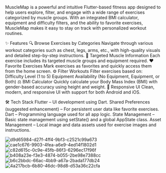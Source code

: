 MuscleMap is a powerful and intuitive Flutter-based fitness app designed to help users explore, filter, and engage with a wide range of exercises categorized by muscle groups. With an integrated BMI calculator, equipment and difficulty filters, and the ability to favorite exercises, MuscleMap makes it easy to stay on track with personalized workout routines.

✨ Features
🔍 Browse Exercises by Categories
Navigate through various workout categories such as chest, legs, arms, etc., with high-quality visuals and detailed step-by-step instructions.
🎯 Targeted Muscle Information
Each exercise includes its targeted muscle groups and equipment required.
❤️ Favorite Exercises
Mark exercises as favorites and quickly access them from the home screen.
⚙️ Filter Workouts
Filter exercises based on:
Difficulty Level (1 to 5)
Equipment Availability (No Equipment, Equipment, or Both)
⚖️ BMI Calculator
Quickly calculate your Body Mass Index (BMI) with gender-based accuracy using height and weight.
📱 Responsive UI
Clean, modern, and responsive UI with support for both Android and iOS.

🛠️ Tech Stack
Flutter – UI development using Dart.
Shared Preferences (suggested enhancement) – For persistent user data like favorite exercises.
Dart – Programming language used for all app logic.
State Management – Basic state management using setState() and a global AppState class.
Asset Management – Local image and data assets used for exercise images and instructions.



![d9d65984-d27f-4ff4-9bf3-c2521c99a673](https://github.com/user-attachments/assets/52066ed5-3b0a-4a17-aa54-45c516fa0feb)
![cae1c676-9903-4fea-a6e9-4ed14f1802d1](https://github.com/user-attachments/assets/0a8024c4-6403-430d-bb87-a663e73dc3bd)
![c82d615c-0c9e-45fb-86f3-6296ec17f96f](https://github.com/user-attachments/assets/7e3baf48-11ec-4050-bb9f-d36633f4c94e)
![b408a23e-f3e3-4874-b055-2be98e7388cc](https://github.com/user-attachments/assets/7e56b05d-eb58-43ed-9c4a-c49a02859935)
![b6c2bbdc-66ac-4bb9-a67a-2bada177db24](https://github.com/user-attachments/assets/dcd703fa-3490-4f9d-a6d6-b01ab38bbe16)
![4a217bcb-6b80-46dc-98d8-d53a36c22cfa](https://github.com/user-attachments/assets/6c3cdc86-fbc4-4959-b58b-89a2f8da0996)

